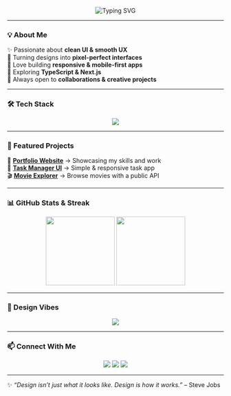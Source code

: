  <p align="center">
   <img src="https://readme-typing-svg.herokuapp.com?font=Fira+Code&size=28&duration=2500&pause=1000&color=00FF9D&center=true&vCenter=true&width=700&lines=👋+Hi%2C+I'm+Debasis+Parida;🚀+Frontend+%26+UI+Developer;🎨+Crafting+Beautiful+Web+Experiences;⚡+Responsive+%7C+Interactive+%7C+Creative" alt="Typing SVG" />
</p>



---

### 💡 About Me  
✨ Passionate about **clean UI & smooth UX**  
🎨 Turning designs into **pixel-perfect interfaces**  
📱 Love building **responsive & mobile-first apps**  
🌱 Exploring **TypeScript & Next.js**  
🤝 Always open to **collaborations & creative projects**  

---

### 🛠️ Tech Stack  

<p align="center">
  <img src="https://skillicons.dev/icons?i=html,css,js,react,bootstrap,tailwind,materialui,figma,git,github" />
</p>

---

### 📌 Featured Projects  

💼 **[Portfolio Website](#)** → Showcasing my skills and work  
📝 **[Task Manager UI](#)** → Simple & responsive task app  
🎬 **[Movie Explorer](#)** → Browse movies with a public API  

---

### 📊 GitHub Stats & Streak  

<p align="center">
  <img src="https://github-readme-stats.vercel.app/api?username=YOUR_GITHUB_USERNAME&show_icons=true&theme=radical" height="160" />
  <img src="https://github-readme-streak-stats.herokuapp.com/?user=YOUR_GITHUB_USERNAME&theme=radical" height="160" />
</p>

---

### 🎨 Design Vibes  

<p align="center">
  <img src="https://capsule-render.vercel.app/api?type=waving&color=00FF9D&height=100&section=footer"/>
</p>

---

### 📫 Connect With Me  

<p align="center">
  <a href="https://www.linkedin.com/in/YOUR_LINKEDIN"><img src="https://img.shields.io/badge/LinkedIn-0A66C2?style=for-the-badge&logo=linkedin&logoColor=white"/></a>
  <a href="mailto:debasis15parida@gmail.com"><img src="https://img.shields.io/badge/Gmail-D14836?style=for-the-badge&logo=gmail&logoColor=white"/></a>
  <a href="https://yourportfolio.com"><img src="https://img.shields.io/badge/Portfolio-000000?style=for-the-badge&logo=vercel&logoColor=white"/></a>
</p>

---

✨ _“Design isn’t just what it looks like. Design is how it works.”_ – Steve Jobs  
